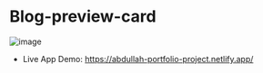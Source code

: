 # Blog-preview-card
![image](https://github.com/AbdullahNjoum98/Portfolio/assets/56254725/baae63d3-ef40-4c7b-89bc-bc79e4b03766)


- Live App Demo:
https://abdullah-portfolio-project.netlify.app/
